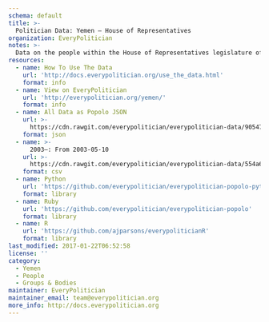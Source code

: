 ```yaml
---
schema: default
title: >-
  Politician Data: Yemen — House of Representatives
organization: EveryPolitician
notes: >-
  Data on the people within the House of Representatives legislature of Yemen.
resources:
  - name: How To Use The Data
    url: 'http://docs.everypolitician.org/use_the_data.html'
    format: info
  - name: View on EveryPolitician
    url: 'http://everypolitician.org/yemen/'
    format: info
  - name: All Data as Popolo JSON
    url: >-
      https://cdn.rawgit.com/everypolitician/everypolitician-data/90547dba3ac3f6e3f64e246c03c677ba3dc3ff1e/data/Yemen/Majlis/ep-popolo-v1.0.json
    format: json
  - name: >-
      2003–: From 2003-05-10
    url: >-
      https://cdn.rawgit.com/everypolitician/everypolitician-data/554a6cb306153130ac5558e4c015471d63e57cb7/data/Yemen/Majlis/term-2003.csv
    format: csv
  - name: Python
    url: 'https://github.com/everypolitician/everypolitician-popolo-python'
    format: library
  - name: Ruby
    url: 'https://github.com/everypolitician/everypolitician-popolo'
    format: library
  - name: R
    url: 'https://github.com/ajparsons/everypoliticianR'
    format: library
last_modified: 2017-01-22T06:52:58
license: ''
category:
  - Yemen
  - People
  - Groups & Bodies
maintainer: EveryPolitician
maintainer_email: team@everypolitician.org
more_info: http://docs.everypolitician.org
---
```


